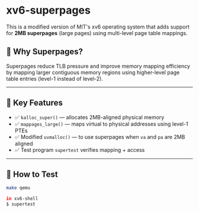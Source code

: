 # xv6-superpages

This is a modified version of MIT's xv6 operating system that adds support for **2MB superpages** (large pages) using multi-level page table mappings.

## 🧠 Why Superpages?

Superpages reduce TLB pressure and improve memory mapping efficiency by mapping larger contiguous memory regions using higher-level page table entries (level-1 instead of level-2).

---

## 🔧 Key Features

- ✅ `kalloc_super()` — allocates 2MB-aligned physical memory
- ✅ `mappages_large()` — maps virtual to physical addresses using level-1 PTEs
- ✅ Modified `uvmalloc()` — to use superpages when `va` and `pa` are 2MB aligned
- ✅ Test program `supertest` verifies mapping + access

---

## 🧪 How to Test

```bash
make qemu

in xv6-shell
$ supertest
